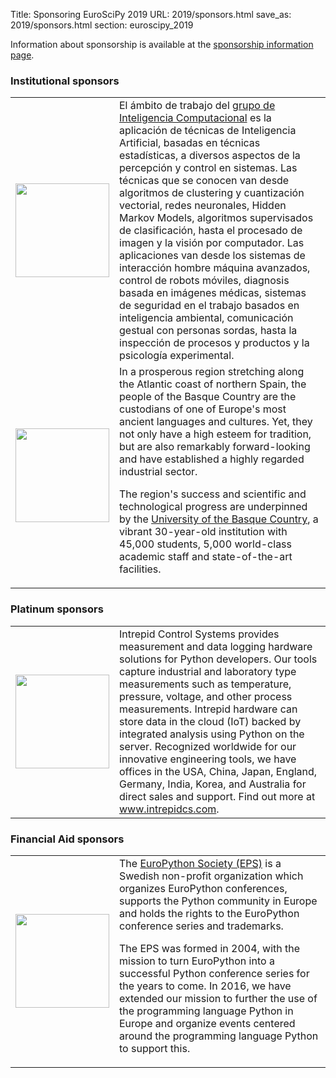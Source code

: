 Title: Sponsoring EuroSciPy 2019
URL: 2019/sponsors.html
save_as: 2019/sponsors.html
section: euroscipy_2019


Information about sponsorship is available at the [sponsorship information page](sponsors_info.html).

### Institutional sponsors

<table style="table-layout:fixed">
<tr>
  <td style="width:25%">
  <a href="http://www.ehu.eus/ccwintco/index.php?title=Home">
    <img src='../static/2019/sponsors/gic.png' width=150>
  </a>
  </td>
  <td style="width:75%">
El ámbito de trabajo del <a href="http://www.ehu.eus/ccwintco/index.php?title=Home">grupo de Inteligencia Computacional</a> es la aplicación de técnicas de Inteligencia Artificial, basadas en técnicas estadísticas, a diversos aspectos de la percepción y control en sistemas. Las técnicas que se conocen van desde algoritmos de clustering y cuantización vectorial, redes neuronales, Hidden Markov Models, algoritmos supervisados de clasificación, hasta el procesado de imagen y la visión por computador. Las aplicaciones van desde los sistemas de interacción hombre máquina avanzados, control de robots móviles, diagnosis basada en imágenes médicas, sistemas de seguridad en el trabajo basados en inteligencia ambiental, comunicación gestual con personas sordas, hasta la inspección de procesos y productos y la psicología experimental. 
 </td>
</tr>

<tr>
  <td style="width:25%">
  <a href="https://www.ehu.eus/en"><img src='../static/2019/sponsors/ehu.png' width=150></a>
  </td>
  <td style="width:75%">
In a prosperous region stretching along the Atlantic coast of northern Spain, the people of the Basque Country are the custodians of one of Europe's most ancient languages and cultures. Yet, they not only have a high esteem for tradition, but are also remarkably forward-looking and
have established a highly regarded industrial sector.

The region's success and scientific and technological progress are underpinned by the <a href="https://www.ehu.eus/en">University of the Basque Country</a>, a vibrant 30-year-old institution with 45,000 students, 5,000 world-class academic staff and state-of-the-art facilities.
 </td>
</tr>
</table>


### Platinum sponsors

<table style="table-layout:fixed">
<tr>
  <td style="width:25%">
  <a href="https://www.intrepidcs.com"><img src='../static/2019/sponsors/ics.png' width=150></a>
  </td>
  <td style="width:75%">
Intrepid Control Systems provides measurement and data logging hardware solutions for Python developers. Our tools capture
industrial and laboratory type measurements such as temperature, pressure, voltage, and other process measurements.
Intrepid hardware can store data in the cloud (IoT) backed by integrated analysis using Python on the server.
Recognized worldwide for our innovative engineering tools, we have offices in the USA, China, Japan,
England, Germany, India, Korea, and Australia for direct sales and support. Find out more at <a href="https://www.intrepidcs.com">www.intrepidcs.com</a>.
 </td>
</tr>
</table>

### Financial Aid sponsors

<table style="table-layout:fixed">
<tr>
  <td style="width:25%">
  <a href="https://www.europython-society.org">
    <img src='../static/2019/sponsors/eps.png' width=150>
  </a>
  </td>
  <td style="width:75%">
The <a href="https://www.europython-society.org">EuroPython Society (EPS)</a> is a Swedish non-profit organization which organizes EuroPython conferences, supports the Python community in Europe and holds the rights to the EuroPython conference series and trademarks.

The EPS was formed in 2004, with the mission to turn EuroPython into a successful Python conference series for the years to come. In 2016, we have extended our mission to further the use of the programming language Python in Europe and organize events centered around the programming language Python to support this.
 </td>
</tr>
</table>

